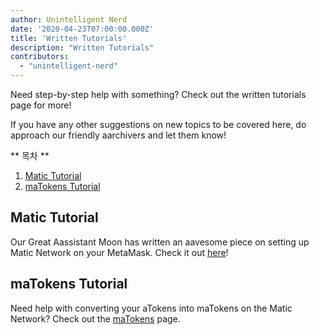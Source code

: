 ```yaml
---
author: Unintelligent Nerd
date: '2020-04-23T07:00:00.000Z'
title: 'Written Tutorials'
description: "Written Tutorials"
contributors:
  - "unintelligent-nerd"
---
```


Need step-by-step help with something? Check out the written tutorials page for more!

If you have any other suggestions on new topics to be covered here, do approach our friendly aarchivers and let them know!

<div class="contentsBox">

** 목차 **

<ol>
<li><a href=#matic-tutorial>Matic Tutorial</a></li>
<li><a href=#matokens-tutorial>maTokens Tutorial</a></li>
</ol>

</div>

## Matic Tutorial
Our Great Aassistant Moon has written an aavesome piece on setting up Matic Network on your MetaMask. Check it out [here](/matic)!

## maTokens Tutorial
Need help with converting your aTokens into maTokens on the Matic Network? Check out the [maTokens](/matokens) page.